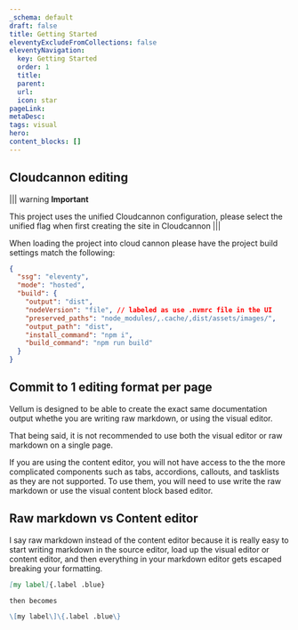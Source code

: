 ```yaml
---
_schema: default
draft: false
title: Getting Started
eleventyExcludeFromCollections: false
eleventyNavigation:
  key: Getting Started 
  order: 1
  title:
  parent: 
  url:
  icon: star
pageLink:
metaDesc: 
tags: visual
hero:
content_blocks: []
---
```

## Cloudcannon editing
||| warning
**Important**

This project uses the unified Cloudcannon configuration, please select the unified flag when first creating the site in Cloudcannon
|||

When loading the project into cloud cannon please have the project build settings match the following:

```json
{
  "ssg": "eleventy",
  "mode": "hosted",
  "build": {
    "output": "dist",
    "nodeVersion": "file", // labeled as use .nvmrc file in the UI
    "preserved_paths": "node_modules/,.cache/,dist/assets/images/",
    "output_path": "dist",
    "install_command": "npm i",
    "build_command": "npm run build"
  }
}
```

## Commit to 1 editing format per page
Vellum is designed to be able to create the exact same documentation output whethe you are writing raw markdown, or using the visual editor.

That being said, it is not recommended to use both the visual editor or raw markdown on a single page. 

If you are using the content editor, you will not have access to the the more complicated components such as tabs, accordions, callouts, and tasklists as they are not supported. To use them, you will need to use write the raw markdown or use the visual content block based editor.

## Raw markdown vs Content editor
I say raw markdown instead of the content editor because it is really easy to start writing markdown in the source editor, load up the visual editor or content editor, and then everything in your markdown editor gets escaped breaking your formatting.

```md
[my label]{.label .blue}

then becomes

\[my label\]\{.label .blue\}
```